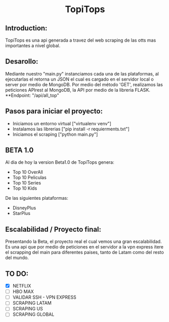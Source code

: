 <h1 align="center">
    TopiTops
</h1>

## Introduction:
TopiTops es una api generada a travez del web scraping de las otts mas importantes a nivel global.

## Desarollo:
   Mediante nuestro "main.py" instanciamos cada una de las plataformas, al ejecutarlas el retorna un JSON el cual es cargado en el servidor local o server por medio de MongoDB.
   Por medio del método 'GET', realizamos las peticiones APIrest al MongoDB, la API por medio de la libreria FLASK. 
   **Endpoint: "/api/all_top"

## Pasos para iniciar el proyecto:
- Iniciamos un entorno virtual ["virtualenv venv"]
- Instalamos las librerias     ["pip install -r requierments.txt"]
- Iniciamos el scraping        ["python main.py"]

## BETA 1.0
Al dia de hoy la version Beta1.0 de TopiTops genera:
- Top 10 OverAll
- Top 10 Peliculas
- Top 10 Series
- Top 10 Kids

De las siguientes plataformas:	
- DisneyPlus
- StarPlus

## Escalabilidad / Proyecto final:
Presentando la Beta, el proyecto real el cual vemos una gran escalabilidad. 
Es una api que por medio de peticiones en el servidor a la vpn express itere el scrapping del main para diferentes paises, tanto de Latam como del resto del mundo.

## TO DO:
* [X]  NETFLIX
* [ ]  HBO MAX
* [ ]  VALIDAR SSH - VPN EXPRESS
* [ ]  SCRAPING LATAM
* [ ]  SCRAPING US
* [ ]  SCRAPING GLOBAL
